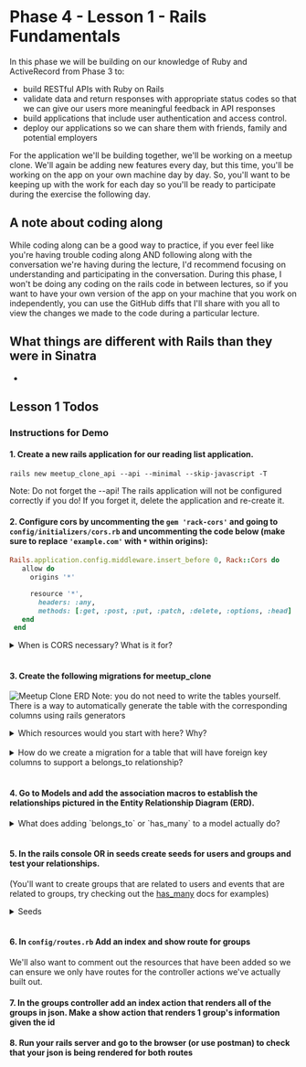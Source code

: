 # Phase 4 - Lesson 1 - Rails Fundamentals

In this phase we will be building on our knowledge of Ruby and ActiveRecord from Phase 3 to:
- build RESTful APIs with Ruby on Rails
- validate data and return responses with appropriate status codes so that we can give our users more meaningful feedback in API responses
- build applications that include user authentication and access control. 
- deploy our applications so we can share them with friends, family and potential employers

For the application we'll be building together, we'll be working on a meetup clone. We'll again be adding new features every day, but this time, you'll be working on the app on your own machine day by day. So, you'll want to be keeping up with the work for each day so you'll be ready to participate during the exercise the following day.

## A note about coding along

While coding along can be a good way to practice, if you ever feel like you're having trouble coding along AND following along with the conversation we're having during the lecture, I'd recommend focusing on understanding and participating in the conversation. During this phase, I won't be doing any coding on the rails code in between lectures, so if you want to have your own version of the app on your machine that you work on independently, you can use the GitHub diffs that I'll share with you all to view the changes we made to the code during a particular lecture.

## What things are different with Rails than they were in Sinatra

- 

## Lesson 1 Todos

### Instructions for Demo

#### 1. Create a new rails application for our reading list application. 
`rails new meetup_clone_api --api --minimal --skip-javascript -T`

Note: Do not forget the --api! The rails application will not be configured correctly if you do! If you forget it, delete the application and re-create it. 
#### 2. Configure cors by uncommenting the `gem 'rack-cors'` and going to `config/initializers/cors.rb` and uncommenting the code below (make sure to replace `'example.com'` with `*` within origins):

```rb 
Rails.application.config.middleware.insert_before 0, Rack::Cors do
   allow do
     origins '*'

     resource '*',
       headers: :any,
       methods: [:get, :post, :put, :patch, :delete, :options, :head]
   end
 end
```
<details>
  <summary>
    When is CORS necessary? What is it for?
  </summary>
  <hr/>

  Short for Cross Origin Resource Sharing, we need to use CORS when we intend to deploy our rails API application to a separate domain from the React client that will consume its data. If we deploy the API and client to the same domain, CORS will not be necessary to receive the data, because the fetch requests will be coming from the same origin.

  <hr/>

</details>
<br/>


#### 3. Create the following migrations for meetup_clone
![Meetup Clone ERD](../assets/meetup-clone-erd.png)
Note: you do not need to write the tables yourself. There is a way to automatically generate the table with the corresponding columns using rails generators

<details>
  <summary>
    Which resources would you start with here? Why?
  </summary>
  <hr/>

  While there's not really a right answer to this question, it can't hurt to get into a habit and stick to it!
  
  I prefer to start with the parent resources (ones that have child resources that belong to them) as this is the order in which we'll have to create the objects in seed data. Because AR objects that belong to other objects must be created after their parent objects have been saved, I prefer to create the class for the parent object first as well. 

  Both will technically work, but if you create the child resource that belongs to the parent before creating the parent, you'll be unable to save instances of the child until you've created the parent as well.

  <hr/>

</details>
<br/>



<details>
  <summary>
    How do we create a migration for a table that will have foreign key columns to support a belongs_to relationship?
  </summary>
  <hr/>

  We can use the `belongs_to` option when we generate the resource to generate the following:
  - a foreign_key matching the argument
  - an index on the column
  - a null false constraint on the column (to ensure that it has a value)
  - the belongs_to macro added to the model.

```bash
rails g resource UserEvent user:belongs_to event:belongs_to
```

Will generate the following migration:

```rb
class CreateUserEvents < ActiveRecord::Migration[6.1]
  def change
    create_table :user_events do |t|
      t.belongs_to :user, null: false, foreign_key: true
      t.belongs_to :event, null: false, foreign_key: true

      t.timestamps
    end
  end
end
```

and the following model:

```rb
class UserEvent < ApplicationRecord
  belongs_to :user
  belongs_to :event
end
```
  <hr/>

</details>
<br/>

#### 4. Go to Models and add the association macros to establish the relationships pictured in the Entity Relationship Diagram (ERD). 
<details>
  <summary>
    What does adding `belongs_to` or `has_many` to a model actually do?
  </summary>
  <hr/>

  - **Defines methods** that handle specific tasks related to associations 
    - Creating an associated object (@post.comments.create)
    - Retrieving all associated objects (@post.comments)
    - finding an associated object (@post.comments.find)
  - Uses convention over configuration to set up SQL queries to support the tasks above. 
    - Key assumptions if a `Post` `has_many :comments`:
      - there is a class called `Comment` (and its associated table is called `comments`)
      - the `comments` table has a foreign key called `post_id`
      - the `posts` table has a primary key called `id`
    - 

  <hr/>

</details>
<br/>

#### 5. In the rails console OR in seeds create seeds for users and groups and test your relationships.
 (You'll want to create groups that are related to users and events that are related to groups, try checking out the [has_many](https://apidock.com/rails/ActiveRecord/Associations/ClassMethods/has_many) docs for examples)

 <details>
  <summary>
    Seeds
  </summary>
  <hr/>

  ```rb
user = User.create(username: 'Dakota', email: 'dakota@dakota.com', bio: 'i love ruby')
user2 = User.create(username: 'Dex', email: 'dex@dex.com', bio: 'i love js')

group = Group.create(name: 'SENG-083021', location: 'everywhere!')

event = user.created_events.create(
  group: group,
  title: 'Rails Fundamentals',
  description: 'migrations generators and fun!',
  start_time: Time.new(2021, 11, 1, 11),
  end_time: Time.new(2021, 11, 1, 13)
)

event.attendees = [user, user2]
```

  <hr/>

</details>
<br/>


#### 6. In `config/routes.rb` Add an index and show route for groups
We'll also want to comment out the resources that have been added so we can ensure we only have routes for the controller actions we've actually built out. 
#### 7. In the groups controller add an index action that renders all of the groups in json. Make a show action that renders 1 group's information given the id
#### 8. Run your rails server and go to the browser (or use postman) to check that your json is being rendered for both routes


